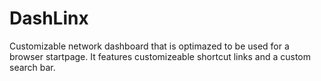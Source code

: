 # DashLinx
 Customizable network dashboard that is optimazed to be used for a browser startpage.  It features customizeable shortcut links and a custom search bar.
